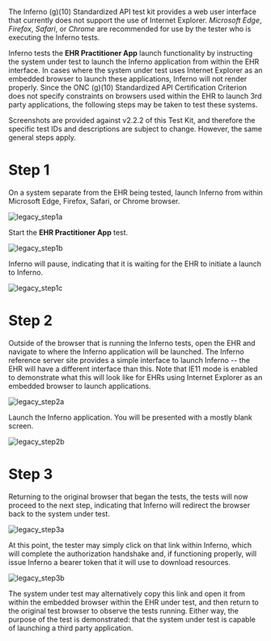 The Inferno (g)(10) Standardized API test kit provides a web user interface that
currently does not support the use of Internet Explorer. _Microsoft Edge_,
_Firefox_, _Safari_, or _Chrome_ are recommended for use by the tester who is
executing the Inferno tests.

Inferno tests the **EHR Practitioner App** launch functionality by instructing
the system under test to launch the Inferno application from within the EHR
interface. In cases where the system under test uses Internet Explorer as an
embedded browser to launch these applications, Inferno will not render properly.
Since the ONC (g)(10) Standardized API Certification Criterion does not specify
constraints on browsers used within the EHR to launch 3rd party applications,
the following steps may be taken to test these systems.

Screenshots are provided against v2.2.2 of this Test Kit, and therefore the specific
test IDs and descriptions are subject to change. However, the same general
steps apply.

# Step 1

On a system separate from the EHR being tested, launch Inferno from within
Microsoft Edge, Firefox, Safari, or Chrome browser.

![legacy_step1a](images/ie-browser-1.png)

Start the **EHR Practitioner App** test.

![legacy_step1b](images/ie-browser-2.png)

Inferno will pause, indicating that it is waiting for the EHR to initiate a launch to Inferno.

![legacy_step1c](images/ie-browser-3.png)

# Step 2

Outside of the browser that is running the Inferno tests, open the EHR and navigate to where the Inferno application will be launched. The Inferno reference server site provides a simple interface to launch Inferno -- the EHR will have a different interface than this. Note that IE11 mode is enabled to demonstrate what this will look like for EHRs using Internet Explorer as an embedded browser to launch applications.

![legacy_step2a](images/ie-browser-4.png)

Launch the Inferno application. You will be presented with a mostly blank screen.

![legacy_step2b](images/ie-browser-5.png)

# Step 3

Returning to the original browser that began the tests, the tests will now
proceed to the next step, indicating that Inferno will redirect the browser back
to the system under test.

![legacy_step3a](images/ie-browser-6.png)

At this point, the tester may simply click on that link within Inferno, which
will complete the authorization handshake and, if functioning properly, will issue
Inferno a bearer token that it will use to download resources.

![legacy_step3b](images/ie-browser-7.png)

The system under test may alternatively copy this link and open it from within
the embedded browser within the EHR under test, and then return to the original
test browser to observe the tests running. Either way, the purpose of the test
is demonstrated: that the system under test is capable of launching a third
party application.
